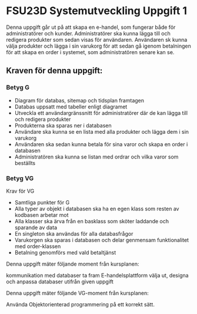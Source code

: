 # FSU23D Systemutveckling Uppgift 1

Denna uppgift går ut på att skapa en e-handel, som fungerar både för administratörer och kunder. Administratörer ska kunna lägga till och redigera produkter som sedan visas för användaren. Användaren sk kunna välja produkter och lägga i sin varukorg för att sedan gå igenom betalningen för att skapa en order i systemet, som administratören senare kan se.

## Kraven för denna uppgift:

### Betyg G

- Diagram för databas, sitemap och tidsplan framtagen
- Databas uppsatt med tabeller enligt diagramet
- Utveckla ett användargränssnitt för administratörer där de kan lägga till och redigera produkter
- Produkterna ska sparas ner i databasen
- Användare ska kunna se en lista med alla produkter och lägga dem i sin varukorg
- Användaren ska sedan kunna betala för sina varor och skapa en order i databasen
- Administratören ska kunna se listan med ordrar och vilka varor som beställts

### Betyg VG

Krav för VG

- Samtliga punkter för G
- Alla typer av objekt i databasen ska ha en egen klass som resten av kodbasen arbetar mot
- Alla klasser ska ärva från en basklass som sköter laddande och sparande av data
- En singleton ska användas för alla databasfrågor
- Varukorgen ska sparas i databasen och delar genmensam funktionalitet med order-klassen
- Betalning genomförs med vald betaltjänst

Denna uppgift mäter följande moment från kursplanen:

kommunikation med databaser
ta fram E-handelsplattform
välja ut, designa och anpassa databaser utifrån given uppgift

Denna uppgift mäter följande VG-moment från kursplanen:

Använda Objektorienterad programmering på ett korrekt sätt.